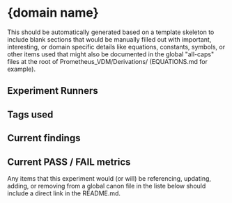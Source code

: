 # {domain name}

This should be automatically generated based on a template skeleton to include blank sections that would be manually filled out with important, interesting, or domain specific details like equations, constants, symbols, or other items used that might also be documented in the global "all-caps" files at the root of Prometheus_VDM/Derivations/ (EQUATIONS.md for example).

## Experiment Runners

## Tags used

## Current findings

## Current PASS / FAIL metrics

Any items that this experiment would (or will) be referencing, updating, adding, or removing from a global canon file in the liste below should include a direct link in the README.md.

[](Derivation/ALGORITHMS.md)
[](Derivation/AXIOMS.md)
[](Derivation/BC_IC_GEOMETRY.md)
[](Derivation/CANON_MAP.md)
[](Derivation/CANON_PROGRESS.md)
[](Derivation/CHRONICLES.md)
[](Derivation/CONSTANTS.md)
[](Derivation/DATA_PRODUCTS.md)
[](Derivation/DIMENSIONLESS_CONSTANTS.md)
[](Derivation/EQUATIONS.md)
[](Derivation/NAMING_CONVENTIONS.md)
[](Derivation/OPEN_QUESTIONS.md)
[](Derivation/ROADMAP.md)
[](Derivation/SCHEMAS.md)
[](Derivation/SYMBOLS.md)
[](Derivation/TIER_STANDARDS.md)
[](Derivation/UNITS_NORMALIZATION.md)
[](Derivation/UToE_REQUIREMENTS.md)
[](Derivation/VALIDATION_METRICS.md)
